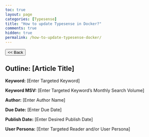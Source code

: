 ```yaml
---
toc: true
layout: page
categories: [Typesense]
title: "How to update Typesense in Docker?"
comments: true
hidden: true
permalink: /how-to-update-typesense-docker/
---
```


<button class="back-button" onclick="window.history.back()"><< Back</button>

## Outline: [Article Title]

**Keyword:** [Enter Targeted Keyword]

**Keyword MSV:** [Enter Targeted Keyword’s Monthly Search Volume]

**Author:** [Enter Author Name]

**Due Date:** [Enter Due Date]

**Publish Date:** [Enter Desired Publish Date]

**User Persona:** [Enter Targeted Reader and/or User Persona]

<br>
